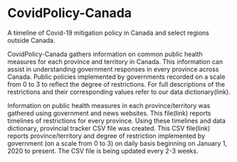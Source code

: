 # CovidPolicy-Canada
A timeline of Covid-19 mitigation policy in Canada and select regions outside Canada. 

CovidPolicy-Canada gathers information on common public health measures for each province and territory in Canada. This information can assist in understanding government responses in every province across Canada. Public policies implemented by governments recorded on a scale from 0 to 3 to reflect the degree of restrictions. For full descriptions of the restrictions and their corresponding values refer to our data dictionary(link). 

Information on public health measures in each province/territory was gathered using government and news websites. This file(link) reports timelines of restrictions for every province.  Using these timelines and data dictionary, provincial tracker CSV file was created. This CSV file(link) reports province/territory and degree of restriction implemented by government (on a scale from 0 to 3) on daily basis beginning on January 1, 2020 to present. The CSV file is being updated every 2-3 weeks.
